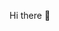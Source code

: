 Hi there 👋

<!-- **orchidbit/orchidbit** is a ✨ _special_ ✨ repository because its `README.md` (this file) appears on your GitHub profile. -->
